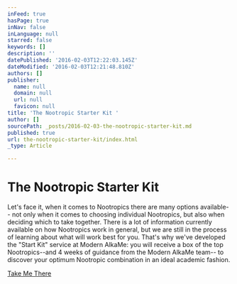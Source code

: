 ```yaml
---
inFeed: true
hasPage: true
inNav: false
inLanguage: null
starred: false
keywords: []
description: ''
datePublished: '2016-02-03T12:22:03.145Z'
dateModified: '2016-02-03T12:21:48.810Z'
authors: []
publisher:
  name: null
  domain: null
  url: null
  favicon: null
title: 'The Nootropic Starter Kit '
author: []
sourcePath: _posts/2016-02-03-the-nootropic-starter-kit.md
published: true
url: the-nootropic-starter-kit/index.html
_type: Article

---
```

# The Nootropic Starter Kit

Let's face it, when it comes to Nootropics there are many options available-- not only when it comes to choosing individual Nootropics, but also when deciding which to take together. There is a lot of information currently available on how Nootropics work in general, but we are still in the process of learning about what will work best for you.  That's why we've developed the "Start Kit" service at Modern AlkaMe: you will receive a box of the top Nootropics--and 4 weeks of guidance from the Modern AlkaMe team--  to discover your optimum Nootropic combination in an ideal academic fashion.

[Take Me There][0]

[0]: https://modern_alkame.bubbleapps.io/version-test/the_starter_kit